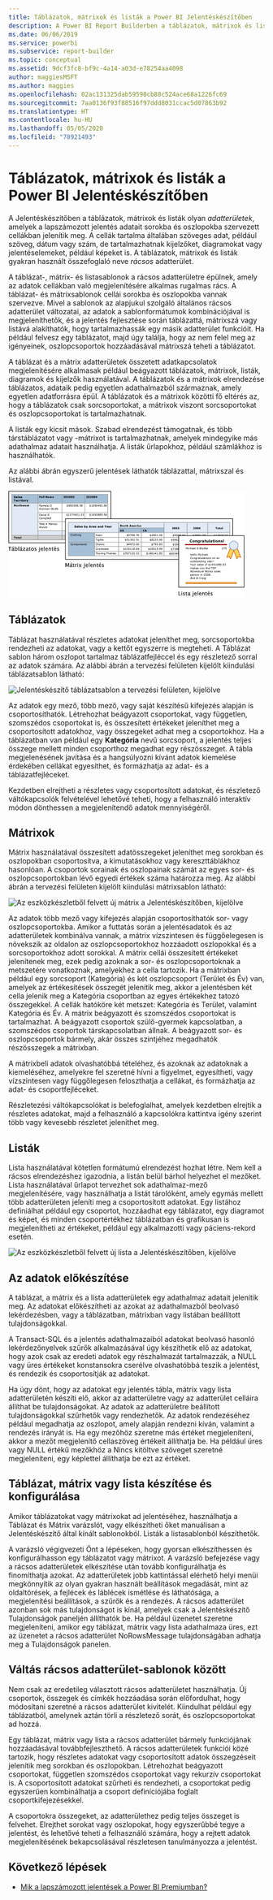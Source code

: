 ```yaml
---
title: Táblázatok, mátrixok és listák a Power BI Jelentéskészítőben
description: A Power BI Report Builderben a táblázatok, mátrixok és listák olyan adatterületek, amelyek a lapszámozott jelentés adatait sorokba és oszlopokba szervezett cellákban jelenítik meg.
ms.date: 06/06/2019
ms.service: powerbi
ms.subservice: report-builder
ms.topic: conceptual
ms.assetid: 9dcf3fc8-bf9c-4a14-a03d-e78254aa4098
author: maggiesMSFT
ms.author: maggies
ms.openlocfilehash: 02ac131325dab59590cb88c524ace68a1226fc69
ms.sourcegitcommit: 7aa0136f93f88516f97ddd8031ccac5d07863b92
ms.translationtype: HT
ms.contentlocale: hu-HU
ms.lasthandoff: 05/05/2020
ms.locfileid: "78921493"
---
```

# <a name="tables-matrixes-and-lists-in-power-bi-report-builder"></a>Táblázatok, mátrixok és listák a Power BI Jelentéskészítőben
 A Jelentéskészítőben a táblázatok, mátrixok és listák olyan *adatterületek*, amelyek a lapszámozott jelentés adatait sorokba és oszlopokba szervezett cellákban jelenítik meg. A cellák tartalma általában szöveges adat, például szöveg, dátum vagy szám, de tartalmazhatnak kijelzőket, diagramokat vagy jelentéselemeket, például képeket is. A táblázatok, mátrixok és listák gyakran használt összefoglaló neve *rácsos* adatterület.  
  
 A táblázat-, mátrix- és listasablonok a rácsos adatterületre épülnek, amely az adatok cellákban való megjelenítésére alkalmas rugalmas rács. A táblázat- és mátrixsablonok cellái sorokba és oszlopokba vannak szervezve. Mivel a sablonok az alapjukul szolgáló általános rácsos adatterület változatai, az adatok a sablonformátumok kombinációjával is megjeleníthetők, és a jelentés fejlesztése során táblázattá, mátrixszá vagy listává alakíthatók, hogy tartalmazhassák egy másik adatterület funkcióit. Ha például felvesz egy táblázatot, majd úgy találja, hogy az nem felel meg az igényeinek, oszlopcsoportok hozzáadásával mátrixszá teheti a táblázatot.  
  
 A táblázat és a mátrix adatterületek összetett adatkapcsolatok megjelenítésére alkalmasak például beágyazott táblázatok, mátrixok, listák, diagramok és kijelzők használatával. A táblázatok és a mátrixok elrendezése táblázatos, adataik pedig egyetlen adathalmazból származnak, amely egyetlen adatforrásra épül. A táblázatok és a mátrixok közötti fő eltérés az, hogy a táblázatok csak sorcsoportokat, a mátrixok viszont sorcsoportokat és oszlopcsoportokat is tartalmazhatnak.  
  
 A listák egy kicsit mások. Szabad elrendezést támogatnak, és több társtáblázatot vagy -mátrixot is tartalmazhatnak, amelyek mindegyike más adathalmaz adatait használhatja. A listák űrlapokhoz, például számlákhoz is használhatók.  
  
 Az alábbi ábrán egyszerű jelentések láthatók táblázattal, mátrixszal és listával.  

![Jelentéskészítő – táblázat, mátrix és lista](media/report-builder-tables-matrices-lists/report-builder-table-matrix-list.png)
  
##  <a name="tables"></a><a name="Table"></a> Táblázatok  
 Táblázat használatával részletes adatokat jeleníthet meg, sorcsoportokba rendezheti az adatokat, vagy a kettőt egyszerre is megteheti. A Táblázat sablon három oszlopot tartalmaz táblázatfejléccel és egy részletező sorral az adatok számára. Az alábbi ábrán a tervezési felületen kijelölt kiindulási táblázatsablon látható:  

![Jelentéskészítő táblázatsablon a tervezési felületen, kijelölve](media/report-builder-tables-matrices-lists/report-builder-new-table.png)
  
 Az adatok egy mező, több mező, vagy saját készítésű kifejezés alapján is csoportosíthatók. Létrehozhat beágyazott csoportokat, vagy független, szomszédos csoportokat is, és összesített értékeket jeleníthet meg a csoportosított adatokhoz, vagy összegeket adhat meg a csoportokhoz. Ha a táblázatban van például egy **Kategória** nevű sorcsoport, a jelentés teljes összege mellett minden csoporthoz megadhat egy részösszeget. A tábla megjelenésének javítása és a hangsúlyozni kívánt adatok kiemelése érdekében cellákat egyesíthet, és formázhatja az adat- és a táblázatfejléceket.  
  
 Kezdetben elrejtheti a részletes vagy csoportosított adatokat, és részletező váltókapcsolók felvételével lehetővé teheti, hogy a felhasználó interaktív módon dönthessen a megjelenítendő adatok mennyiségéről.  
  
##  <a name="matrixes"></a><a name="Matrix"></a> Mátrixok  
 Mátrix használatával összesített adatösszegeket jeleníthet meg sorokban és oszlopokban csoportosítva, a kimutatásokhoz vagy kereszttáblákhoz hasonlóan. A csoportok sorainak és oszlopainak számát az egyes sor- és oszlopcsoportokban lévő egyedi értékek száma határozza meg. Az alábbi ábrán a tervezési felületen kijelölt kiindulási mátrixsablon látható:  

![Az eszközkészletből felvett új mátrix a Jelentéskészítőben, kijelölve](media/report-builder-tables-matrices-lists/report-builder-new-matrix.png)
 
 Az adatok több mező vagy kifejezés alapján csoportosíthatók sor- vagy oszlopcsoportokba. Amikor a futtatás során a jelentésadatok és az adatterületek kombinálva vannak, a mátrix vízszintesen és függőelegesen is növekszik az oldalon az oszlopcsoportokhoz hozzáadott oszlopokkal és a sorcsoportokhoz adott sorokkal. A mátrix cellái összesített értékeket jelenítenek meg, ezek pedig azoknak a sor- és oszlopcsoportoknak a metszetére vonatkoznak, amelyekhez a cella tartozik. Ha a mátrixban például egy sorcsoport (Kategória) és két oszlopcsoport (Terület és Év) van, amelyek az értékesítések összegét jelenítik meg, akkor a jelentésben két cella jelenik meg a Kategória csoportban az egyes értékekhez tatozó összegekkel. A cellák hatóköre két metszet: Kategória és Terület, valamint Kategória és Év. A mátrix beágyazott és szomszédos csoportokat is tartalmazhat. A beágyazott csoportok szülő-gyermek kapcsolatban, a szomszédos csoportok társkapcsolatban állnak. A beágyazott sor- és oszlopcsoportok bármely, akár összes szintjéhez megadhatók részösszegek a mátrixban.  
  
 A mátrixbeli adatok olvashatóbbá tételéhez, és azoknak az adatoknak a kiemeléséhez, amelyekre fel szeretné hívni a figyelmet, egyesítheti, vagy vízszintesen vagy függőlegesen feloszthatja a cellákat, és formázhatja az adat- és csoportfejléceket.  
  
 Részletezési váltókapcsolókat is belefoglalhat, amelyek kezdetben elrejtik a részletes adatokat, majd a felhasználó a kapcsolókra kattintva igény szerint több vagy kevesebb részletet jeleníthet meg.  
  
##  <a name="lists"></a><a name="List"></a> Listák  
 Lista használatával kötetlen formátumú elrendezést hozhat létre. Nem kell a rácsos elrendezéshez igazodnia, a listán belül bárhol helyezhet el mezőket. Lista használatával űrlapot tervezhet sok adathalmaz-mező megjelenítésére, vagy használhatja a listát tárolóként, amely egymás mellett több adatterületen jeleníti meg a csoportosított adatokat. Egy listához definiálhat például egy csoportot, hozzáadhat egy táblázatot, egy diagramot és képet, és minden csoportértékhez táblázatban és grafikusan is megjelenítheti az értékeket, például egy alkalmazotti vagy páciens-rekord esetén.  

![Az eszközkészletből felvett új lista a Jelentéskészítőben, kijelölve](media/report-builder-tables-matrices-lists/report-builder-new-list.png)
  
##  <a name="preparing-data"></a><a name="PreparingData"></a> Az adatok előkészítése  
 A táblázat, a mátrix és a lista adatterületek egy adathalmaz adatait jelenítik meg. Az adatokat előkészítheti az azokat az adathalmazból beolvasó lekérdezésben, vagy a táblázatban, mátrixban vagy listában beállított tulajdonságokkal.  
  
 A Transact-SQL és a jelentés adathalmazaiból adatokat beolvasó hasonló lekérdezőnyelvek szűrők alkalmazásával úgy készíthetik elő az adatokat, hogy azok csak az eredeti adatok egy részhalmazát tartalmazzák, a NULL vagy üres értékeket konstansokra cserélve olvashatóbbá teszik a jelentést, és rendezik és csoportosítják az adatokat.  
  
 Ha úgy dönt, hogy az adatokat egy jelentés tábla, mátrix vagy lista adatterületén készíti elő, akkor az adatterületre vagy az adatterület celláira állíthat be tulajdonságokat. Az adatok az adatterületre beállított tulajdonságokkal szűrhetők vagy rendezhetők. Az adatok rendezéséhez például megadhatja az oszlopot, amely alapján rendezni kíván, valamint a rendezés irányát is. Ha egy mezőhöz szeretne más értéket megjeleníteni, akkor a mezőt megjelenítő cellaszöveg értékeit állíthatja be. Ha például üres vagy NULL értékű mezőkhöz a Nincs kitöltve szöveget szeretné megjeleníteni, egy képlettel állíthatja be ezt az értéket.  
  
##  <a name="building-and-configuring-a-table-matrix-or-list"></a><a name="BuildingConfiguringTableMatrixList"></a> Táblázat, mátrix vagy lista készítése és konfigurálása  
 Amikor táblázatokat vagy mátrixokat ad jelentéséhez, használhatja a Táblázat és Mátrix varázslót, vagy elkészítheti őket manuálisan a Jelentéskészítő által kínált sablonokból. Listák a listasablonból készíthetők.  
  
 A varázsló végigvezeti Önt a lépéseken, hogy gyorsan elkészíthessen és konfigurálhasson egy táblázatot vagy mátrixot. A varázsló befejezése vagy a rácsos adatterületek elkészítése után tovább konfigurálhatja és finomíthatja azokat. Az adatterületek jobb kattintással elérhető helyi menüi megkönnyítik az olyan gyakran használt beállítások megadását, mint az oldaltörések, a fejlécek és láblécek ismétlése és láthatósága, a megjelenítési beállítások, a szűrők és a rendezés. A rácsos adatterület azonban sok más tulajdonságot is kínál, amelyek csak a Jelentéskészítő Tulajdonságok paneljén állíthatók be. Ha például üzenetet szeretne megjeleníteni, amikor egy táblázat, mátrix vagy lista adathalmaza üres, ezt az üzenetet a rácsos adatterület NoRowsMessage tulajdonságában adhatja meg a Tulajdonságok panelen.  
  
##  <a name="changing-between-tablix-templates"></a><a name="ChangingBetweenTablixTemplates"></a> Váltás rácsos adatterület-sablonok között  
 Nem csak az eredetileg választott rácsos adatterületet használhatja. Új csoportok, összegek és címkék hozzáadása során előfordulhat, hogy módosítani szeretné a rácsos adatterület kivitelét. Kiindulhat például egy táblázatból, amelynek aztán törli a részletező sorát, és oszlopcsoportokat ad hozzá.  
  
 Egy táblázat, mátrix vagy lista a rácsos adatterület bármely funkciójának hozzáadásával továbbfejleszthető. A rácsos adatterületek funkciói közé tartozik, hogy részletes adatokat vagy csoportosított adatok összegzéseit jelenítik meg sorokban és oszlopokban. Létrehozhat beágyazott csoportokat, független szomszédos csoportokat vagy rekurzív csoportokat is. A csoportosított adatokat szűrheti és rendezheti, a csoportokat pedig egyszerűen kombinálhatja a csoport definíciójába foglalt csoportkifejezésekkel.  
  
 A csoportokra összegeket, az adatterülethez pedig teljes összeget is felvehet. Elrejthet sorokat vagy oszlopokat, hogy egyszerűbbé tegye a jelentést, és lehetővé teheti a felhasználó számára, hogy a rejtett adatok megjelenítésének bekapcsolásával részletesen tanulmányozza a jelentést. 

## <a name="next-steps"></a>Következő lépések

- [Mik a lapszámozott jelentések a Power BI Premiumban?](paginated-reports-report-builder-power-bi.md)
